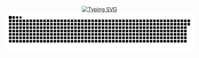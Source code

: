 <div align="center">
  <a href="https://git.io/typing-svg">
    <img src="https://readme-typing-svg.demolab.com?font=Fira+Code&weight=500&size=22&pause=1000&color=FF00F6&center=true&vCenter=true&random=false&width=524&lines=%E2%8A%B9+Welcome+to+my+profile!+%CB%99%E1%B5%95%CB%99+%E2%8A%B9+" alt="Typing SVG">
  </a>
</div>


<picture align="center">
  <source media="(prefers-color-scheme: dark)" srcset="https://raw.githubusercontent.com/karenkessia/karenkessia/output/github-contribution-grid-snake-dark.svg">
  <source media="(prefers-color-scheme: light)" srcset="https://raw.githubusercontent.com/karenkessia/karenkessia/output/github-contribution-grid-snake-dark.svg">
  <img align="center" alt="github contribution grid snake animation" src="https://raw.githubusercontent.com/karenkessia/karenkessia/output/github-contribution-grid-snake.svg">
</picture>
